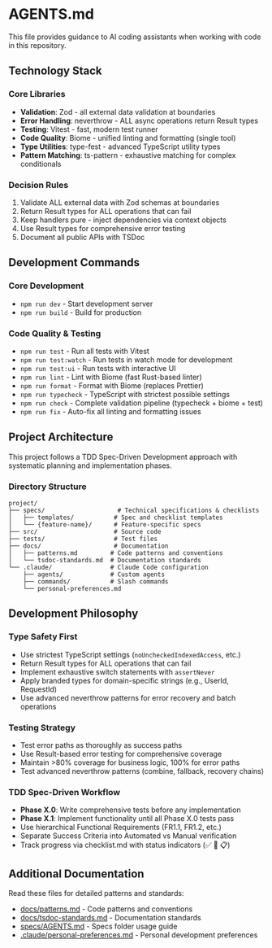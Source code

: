 # AGENTS.md

This file provides guidance to AI coding assistants when working with code in this repository.

## Technology Stack

### Core Libraries
- **Validation**: Zod - all external data validation at boundaries
- **Error Handling**: neverthrow - ALL async operations return Result types
- **Testing**: Vitest - fast, modern test runner
- **Code Quality**: Biome - unified linting and formatting (single tool)
- **Type Utilities**: type-fest - advanced TypeScript utility types
- **Pattern Matching**: ts-pattern - exhaustive matching for complex conditionals

### Decision Rules
1. Validate ALL external data with Zod schemas at boundaries
2. Return Result types for ALL operations that can fail
3. Keep handlers pure - inject dependencies via context objects
4. Use Result types for comprehensive error testing
5. Document all public APIs with TSDoc

## Development Commands

### Core Development
- `npm run dev` - Start development server
- `npm run build` - Build for production

### Code Quality & Testing
- `npm run test` - Run all tests with Vitest
- `npm run test:watch` - Run tests in watch mode for development
- `npm run test:ui` - Run tests with interactive UI
- `npm run lint` - Lint with Biome (fast Rust-based linter)
- `npm run format` - Format with Biome (replaces Prettier)
- `npm run typecheck` - TypeScript with strictest possible settings
- `npm run check` - Complete validation pipeline (typecheck + biome + test)
- `npm run fix` - Auto-fix all linting and formatting issues

## Project Architecture

This project follows a TDD Spec-Driven Development approach with systematic planning and implementation phases.

### Directory Structure

```
project/
├── specs/                    # Technical specifications & checklists
│   ├── templates/           # Spec and checklist templates
│   └── {feature-name}/      # Feature-specific specs
├── src/                     # Source code
├── tests/                   # Test files
├── docs/                    # Documentation
│   ├── patterns.md         # Code patterns and conventions
│   └── tsdoc-standards.md  # Documentation standards
└── .claude/                # Claude Code configuration
    ├── agents/             # Custom agents
    ├── commands/           # Slash commands
    └── personal-preferences.md
```

## Development Philosophy

### Type Safety First
- Use strictest TypeScript settings (`noUncheckedIndexedAccess`, etc.)
- Return Result types for ALL operations that can fail
- Implement exhaustive switch statements with `assertNever`
- Apply branded types for domain-specific strings (e.g., UserId, RequestId)
- Use advanced neverthrow patterns for error recovery and batch operations

### Testing Strategy
- Test error paths as thoroughly as success paths
- Use Result-based error testing for comprehensive coverage
- Maintain >80% coverage for business logic, 100% for error paths
- Test advanced neverthrow patterns (combine, fallback, recovery chains)

### TDD Spec-Driven Workflow
- **Phase X.0**: Write comprehensive tests before any implementation
- **Phase X.1**: Implement functionality until all Phase X.0 tests pass
- Use hierarchical Functional Requirements (FR1.1, FR1.2, etc.)
- Separate Success Criteria into Automated vs Manual verification
- Track progress via checklist.md with status indicators (✅ 🚧 📋)

## Additional Documentation

Read these files for detailed patterns and standards:
- [docs/patterns.md](./docs/patterns.md) - Code patterns and conventions
- [docs/tsdoc-standards.md](./docs/tsdoc-standards.md) - Documentation standards
- [specs/AGENTS.md](./specs/AGENTS.md) - Specs folder usage guide
- [.claude/personal-preferences.md](./.claude/personal-preferences.md) - Personal development preferences
